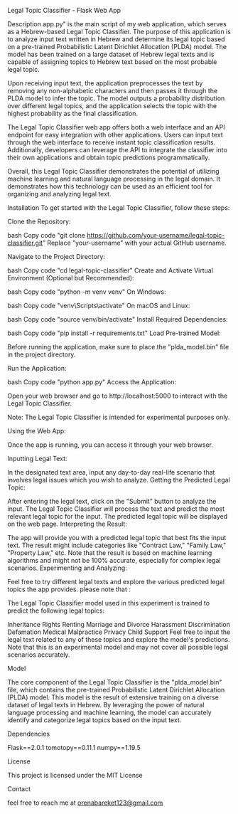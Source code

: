 Legal Topic Classifier - Flask Web App

Description
app.py" is the main script of my web application, which serves as a Hebrew-based Legal Topic Classifier. The purpose of this application is to analyze input text written in Hebrew and determine its legal topic based on a pre-trained Probabilistic Latent Dirichlet Allocation (PLDA) model. The model has been trained on a large dataset of Hebrew legal texts and is capable of assigning topics to Hebrew text based on the most probable legal topic.

Upon receiving input text, the application preprocesses the text by removing any non-alphabetic characters and then passes it through the PLDA model to infer the topic. The model outputs a probability distribution over different legal topics, and the application selects the topic with the highest probability as the final classification.

The Legal Topic Classifier web app offers both a web interface and an API endpoint for easy integration with other applications. Users can input text through the web interface to receive instant topic classification results. Additionally, developers can leverage the API to integrate the classifier into their own applications and obtain topic predictions programmatically.

Overall, this Legal Topic Classifier demonstrates the potential of utilizing machine learning and natural language processing in the legal domain. It demonstrates how this technology can be used as an efficient tool for organizing and analyzing legal text.

Installation
To get started with the Legal Topic Classifier, follow these steps:

Clone the Repository:

bash
Copy code
"git clone https://github.com/your-username/legal-topic-classifier.git"
Replace "your-username" with your actual GitHub username.

Navigate to the Project Directory:

bash
Copy code
"cd legal-topic-classifier"
Create and Activate Virtual Environment (Optional but Recommended):

bash
Copy code
"python -m venv venv"
On Windows:

bash
Copy code
"venv\Scripts\activate"
On macOS and Linux:

bash
Copy code
"source venv/bin/activate"
Install Required Dependencies:

bash
Copy code
"pip install -r requirements.txt"
Load Pre-trained Model:

Before running the application, make sure to place the "plda_model.bin" file in the project directory.

Run the Application:

bash
Copy code
"python app.py"
Access the Application:

Open your web browser and go to http://localhost:5000 to interact with the Legal Topic Classifier.

Note: The Legal Topic Classifier is intended for experimental purposes only.

Using the Web App:

Once the app is running, you can access it through your web browser.

Inputting Legal Text:

In the designated text area, input any day-to-day real-life scenario that involves legal issues which you wish to analyze.
Getting the Predicted Legal Topic:

After entering the legal text, click on the "Submit" button to analyze the input.
The Legal Topic Classifier will process the text and predict the most relevant legal topic for the input.
The predicted legal topic will be displayed on the web page.
Interpreting the Result:

The app will provide you with a predicted legal topic that best fits the input text.
The result might include categories like "Contract Law," "Family Law," "Property Law," etc.
Note that the result is based on machine learning algorithms and might not be 100% accurate, especially for complex legal scenarios.
Experimenting and Analyzing:

Feel free to try different legal texts and explore the various predicted legal topics the app provides. 
please note that : 

The Legal Topic Classifier model used in this experiment is trained to predict the following legal topics:

Inheritance Rights
Renting
Marriage and Divorce
Harassment
Discrimination
Defamation
Medical Malpractice
Privacy
Child Support
Feel free to input the legal text related to any of these topics and explore the model's predictions. Note that this is an experimental model and may not cover all possible legal scenarios accurately.

Model

The core component of the Legal Topic Classifier is the "plda_model.bin" file, which contains the pre-trained Probabilistic Latent Dirichlet Allocation (PLDA) model. This model is the result of extensive training on a diverse dataset of legal texts in Hebrew. By leveraging the power of natural language processing and machine learning, the model can accurately identify and categorize legal topics based on the input text.

Dependencies

Flask==2.0.1
tomotopy==0.11.1
numpy==1.19.5

License

This project is licensed under the MIT License

Contact

feel free to reach me at orenabareket123@gmail.com

